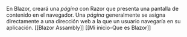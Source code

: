 En Blazor, creará una _página_ con Razor que presenta una pantalla de contenido en el navegador. Una _página_ generalmente se asigna directamente a una dirección web a la que un usuario navegaría en su aplicación.
[[Blazor Assambly]] [[Mi inicio-Que es Blazor]]